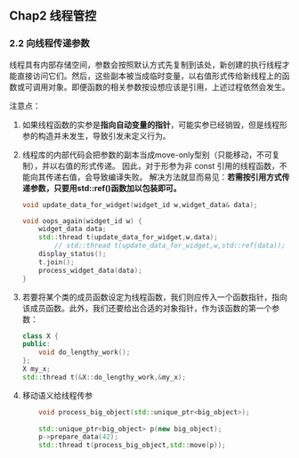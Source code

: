 ## Chap2 线程管控
### 2.2 向线程传递参数
线程具有内部存储空间，参数会按照默认方式先复制到该处，新创建的执行线程才能直接访问它们。然后，这些副本被当成临时变量，以右值形式传给新线程上的函数或可调用对象。即便函数的相关参数按设想应该是引用，上述过程依然会发生。

注意点：
1. 如果线程函数的实参是**指向自动变量的指针**，可能实参已经销毁，但是线程形参的构造并未发生，导致引发未定义行为。

2. 线程库的内部代码会把参数的副本当成move-only型别（只能移动，不可复制），并以右值的形式传递。
	因此，对于形参为非 const 引用的线程函数，不能向其传递右值，会导致编译失败。
	解决方法就显而易见：**若需按引用方式传递参数，只要用std::ref()函数加以包装即可。**
	```cpp
	void update_data_for_widget(widget_id w,widget_data& data); 
	
	void oops_again(widget_id w) { 
		widget_data data; 
		std::thread t(update_data_for_widget,w,data); 
			// std::thread t(update_data_for_widget,w,std::ref(data));
		display_status(); 
		t.join(); 
		process_widget_data(data); 
	}
	
	```

3. 若要将某个类的成员函数设定为线程函数，我们则应传入一个函数指针，指向该成员函数。此外，我们还要给出合适的对象指针，作为该函数的第一个参数：
	```cpp
	class X { 
	public: 
		void do_lengthy_work(); 
	};
	X my_x; 
	std::thread t(&X::do_lengthy_work,&my_x);
	```

4. 移动语义给线程传参
	```cpp
		void process_big_object(std::unique_ptr<big_object>);
		
		std::unique_ptr<big_object> p(new big_object); 
		p->prepare_data(42); 
		std::thread t(process_big_object,std::move(p));
	```